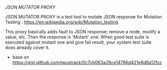 *JSON MUTATOR PROXY*

JSON MUTATOR PROXY is a test tool to mutate JSON response for Mutation Testing : https://en.wikipedia.org/wiki/Mutation_testing

This proxy basically adds fault to JSON response; remove a node, modify a value, etc. Then the response is 'Mutant' one.
When good test suite is executed against mutant one and give fail result, your system test suite does already cover it.

* base on https://gist.github.com/jwustrack/0c7cb063a28ce14766d421e8d8a12fcc
